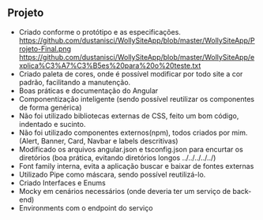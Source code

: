 ## Projeto

- Criado conforme o protótipo e as especificações.
https://github.com/dustanisci/WollySiteApp/blob/master/WollySiteApp/Projeto-Final.png
https://github.com/dustanisci/WollySiteApp/blob/master/WollySiteApp/explica%C3%A7%C3%B5es%20para%20o%20teste.txt
- Criado paleta de cores, onde é possível modificar por todo site a cor padrão, facilitando a manutenção.
- Boas práticas e documentação do Angular
- Componentização inteligente (sendo possível reutilizar os componentes de forma genérica)
- Não foi utilizado bibliotecas externas de CSS, feito um bom código, indentado e sucinto.
- Não foi utilizado componentes externos(npm), todos criados por mim.
(Alert, Banner, Card, Navbar e labels descritivas)
- Modificado os arquivos angular.json e tsconfig.json para encurtar os diretórios (boa prática, evitando  diretórios longos ../../../../../)
- Font family interna, evita a aplicação buscar e baixar de fontes externas
- Utilizado Pipe como máscara, sendo possível reutilizá-lo.
- Criado Interfaces e Enums
- Mocky em cenários necessários (onde deveria ter um serviço de back-end)
- Environments com o endpoint do serviço
